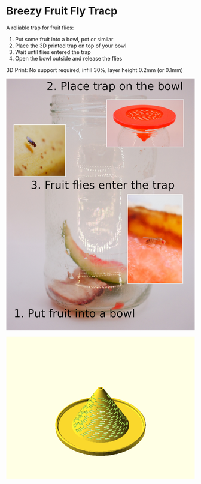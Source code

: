 # Breezy Fruit Fly Tracp


A reliable trap for fruit flies:

 1. Put some fruit into a bowl, pot or similar
 2. Place the 3D printed trap on top of your bowl
 3. Wait until flies entered the trap
 4. Open the bowl outside and release the flies
 
3D Print: No support required, infill 30%, layer height 0.2mm (or 0.1mm)

![img/fruit_fly_trap.jpg](img/fruit_fly_trap.jpg)

![breezy_fruit_fly_trap.png](breezy_fruit_fly_trap.png)

